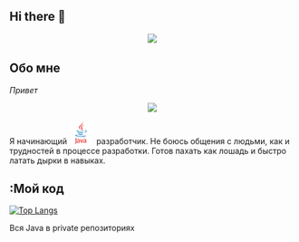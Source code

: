 ## Hi there 👋

<div id="header" align="center">
  <img src="https://media.giphy.com/media/M9gbBd9nbDrOTu1Mqx/giphy.gif" width="100"/>
</div>

## Обо мне

_Привет_

<div id="header" align="center">
  <img src="https://github.com/user-attachments/assets/a3cab3f8-5780-4e83-8399-7cdbf6fcea95f" width="300"/>
</div>

Я начинающий   <img src="https://github.com/devicons/devicon/blob/master/icons/java/java-original-wordmark.svg" title="Java" alt="Java" width="40" height="40"/>&nbsp;
 разработчик. Не боюсь общения с людьми, как и трудностей в процессе разработки. Готов пахать как лошадь и быстро латать дырки в навыках.

## :Мой код

[![Top Langs](https://github-readme-stats.vercel.app/api/top-langs/?username=SHURypIK&layout=compact&theme=vision-friendly-dark)](https://github.com/anuraghazra/github-readme-stats)

Вся Java в private репозиториях
